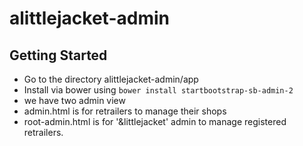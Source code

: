 # alittlejacket-admin

## Getting Started
* Go to the directory alittlejacket-admin/app
* Install via bower using `bower install startbootstrap-sb-admin-2`
* we have two admin view
* admin.html is for retrailers to manage their shops
* root-admin.html is for '&littlejacket' admin to manage registered retrailers.

